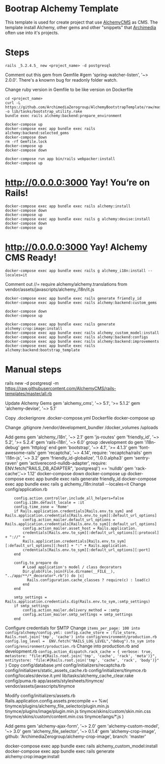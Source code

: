 # Bootrap Alchemy Template #
                           
This template is used for create project that use [AlchemyCMS](https://github.com/AlchemyCMS/alchemy_cms) as CMS.
The template install Alchemy, other gems and other "snippets" that [Archimedia](https://www.archimedianet.it) often use into it's projects. 

# Steps

``` rails _5.2.4.5_ new <project_name> -d postgresql ```

Comment out this gem from Gemfile #gem 'spring-watcher-listen', '~> 2.0.0'. There's a knownn bug for readonly folder watch.

Change ruby version in Gemfile to be like version on Dockerfile

```
cd <project_name>
curl -L https://github.com/ArchimediaZerogroup/AlchemyBootstrapTemplate/raw/master/lib/tasks/bootstrap_utility.rake -o lib/tasks/bootstrap_utility.rake
bundle exec rails alchemy:backend:prepare_environment

docker-compose up
docker-compose exec app bundle exec rails alchemy:backend:selected_gems
docker-compose down
rm -rf Gemfile.lock
docker-compose up
docker-compose down

docker-compose run app bin/rails webpacker:install
docker-compose up
```

# http://0.0.0.0:3000 Yay! You’re on Rails!

```
docker-compose exec app bundle exec rails alchemy:install
docker-compose down
docker-compose up
docker-compose exec app bundle exec rails g alchemy:devise:install
docker-compose down
docker-compose up
```

# http://0.0.0.0:3000 Yay! Alchemy CMS Ready!

```
docker-compose exec app bundle exec rails g alchemy_i18n:install --locales=it
```

Comment out //= require alchemy/alchemy.translations  from vendor/assets/javascripts/alchemy_i18n/it.js

```
docker-compose exec app bundle exec rails generate friendly_id
docker-compose exec app bundle exec rails alchemy:backend:custom_gems

docker-compose down
docker-compose up

docker-compose exec app bundle exec rails generate alchemy:crop:image:install
docker-compose exec app bundle exec rails alchemy_custom_model:install
docker-compose exec app bundle exec rails alchemy:backend:configs
docker-compose exec app bundle exec rails alchemy:backend:improvements
docker-compose exec app bundle exec rails alchemy:backend:bootstrap_template
```


# Manual steps

rails new -d postgresql -m https://raw.githubusercontent.com/AlchemyCMS/rails-templates/master/all.rb <MY-PROJECT-NAME>

Update Alchemy Gems
    gem 'alchemy_cms', '~> 5.1', '>= 5.1.2'
    gem 'alchemy-devise', '~> 5.1'

Copy 
    .dockerignore 
    .docker-compose.yml
    Dockerfile
docker-compose up

Change .gitignore
    /vendor/development_bundler
    /docker_volumes
    /uploads

Add gems
    gem 'alchemy_i18n', '~> 2.1'
    gem 'js-routes'
    gem 'friendly_id', '~> 5.2', '>= 5.2.4'
    gem 'rails-i18n', '~> 6.0'
    group :development do
        gem 'i18n-debug'
        gem 'httplog'
    end
    gem 'bootstrap', '~> 4.1', '>= 4.1.3'
    gem 'font-awesome-rails'
    gem 'recaptcha', '~> 4.14', require: 'recaptcha/rails'
    gem 'i18n-js', '~> 3.2'
    gem 'friendly_id-globalize', '1.0.0.alpha3'
    gem 'sentry-raven'
    gem 'activerecord-nulldb-adapter', require: ENV.fetch("RAILS_DB_ADAPTER", 'postgresql') == 'nulldb'
    gem 'rack-cache','~> 1.12'
docker-compose down
docker-compose up
docker-compose exec app bundle exec rails generate friendly_id
docker-compose exec app bundle exec rails g alchemy_i18n:install --locales=it
Change config/application.rb
```
    config.action_controller.include_all_helpers=false
    config.i18n.default_locale = :it
    config.time_zone = 'Rome'
    if Rails.application.credentials[Rails.env.to_sym] and Rails.application.credentials[Rails.env.to_sym][:default_url_options]
        config.action_mailer.default_url_options = Rails.application.credentials[Rails.env.to_sym][:default_url_options]
        config.action_mailer.asset_host = Rails.application.
        credentials[Rails.env.to_sym][:default_url_options][:protocol] + "://" +
        Rails.application.credentials[Rails.env.to_sym][:default_url_options][:host] + ":" + Rails.application.
        credentials[Rails.env.to_sym][:default_url_options][:port]
    end

    config.to_prepare do
        # Load application's model / class decorators
        Dir.glob(File.join(File.dirname(__FILE__), "../app/**/*_decorator*.rb")) do |c|
          Rails.configuration.cache_classes ? require(c) : load(c)
        end
    end
    
    smtp_settings = Rails.application.credentials.dig(Rails.env.to_sym,:smtp_settings)
    if smtp_settings
        config.action_mailer.delivery_method = :smtp
        config.action_mailer.smtp_settings = smtp_settings
    end
```
Configure credentials for SMTP
Change
    ```
    items_per_page: 100 into config/alchemy/config.yml:
    config.cache_store = :file_store, Rails.root.join('tmp', 'cache') into config/environment/production.rb
    config.log_level =  ENV.fetch("RAILS_LOG_LEVEL","debug").to_sym into config/environment/production.rb
    ```
Change into production.rb and development.rb
    ```
      config.action_dispatch.rack_cache = {
        verbose: true,
        metastore: "file:#{Rails.root.join('tmp', 'cache', 'rack', 'meta')}",
        entitystore: "file:#{Rails.root.join('tmp', 'cache', 'rack', 'body')}"
      }
    ```
Copy
    config/database.yml
    config/initializers/recaptcha.rb
    config/initializers/static_assets_cache.rb
    config/initializers/tinymce.rb
    config/locales/devise.it.yml
    lib/tasks/alchemy_cache_clear.rake
    config/puma.rb
    app/assets/stylesheets/tinymce/
    vendor/assets/javascripts/tinymce

Modify config/initializers/assets.rb
    Rails.application.config.assets.precompile += %w( tinymce/plugins/alchemy_file_selector/plugin.min.js
        tinymce/plugins/image/plugin.min.js
        tinymce/skins/custom/skin.min.css
        tinymce/skins/custom/content.min.css
        tinymce/langs/*.js
    )

Add gems
    gem 'alchemy-ajax-form', '~> 2.0'
    gem 'alchemy-custom-model', '~> 3.0'
    gem 'alchemy_file_selector', '~> 0.1.4'
    gem 'alchemy-crop-image', github: 'ArchimediaZerogroup/alchemy-crop-image', branch: 'master'

docker-compose exec app bundle exec rails alchemy_custom_model:install
docker-compose exec app bundle exec rails generate alchemy:crop:image:install

